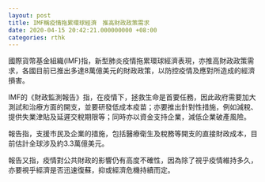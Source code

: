 ```yaml
---
layout: post
title: IMF稱疫情拖累環球經濟　推高財政政策需求
date: 2020-04-15 20:42:21.000000000 +08:00
categories: rthk
---
```


國際貨幣基金組織(IMF)指，新型肺炎疫情拖累環球經濟表現，亦推高財政政策需求，各國目前已推出多達8萬億美元的財政政策，以防控疫情及應對所造成的經濟損害。

IMF的《財政監測報告》指，在疫情下，拯救生命是首要任務，因此政府需要加大測試和治療方面的開支，並要研發低成本疫苗；亦要推出針對性措施，例如減稅、提供失業津貼及延遲交稅期限等；同時亦以資金支持企業，減低企業破產風險。

報告指，支援市民及企業的措施，包括醫療衛生及稅務等開支的直接財政成本，目前估計全球涉及約3.3萬億美元。

報告又指，疫情對公共財政的影響仍有高度不確性，因為除了視乎疫情維持多久，亦要視乎經濟是否迅速復蘇，抑或經濟危機持續而定。
